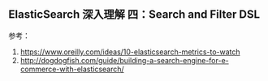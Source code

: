 ## ElasticSearch 深入理解 四：Search and Filter DSL


    
参考：
1. https://www.oreilly.com/ideas/10-elasticsearch-metrics-to-watch
2. http://dogdogfish.com/guide/building-a-search-engine-for-e-commerce-with-elasticsearch/
